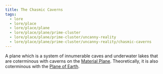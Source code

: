 ```yaml
---
title: The Chasmic Caverns
tags:
  - lore
  - lore/place
  - lore/place/plane
  - lore/place/plane/prime-cluster
  - lore/place/plane/prime-cluster/uncanny-reality
  - lore/place/plane/prime-cluster/uncanny-reality/chasmic-caverns
---
```


A plane which is a system of innumerable caves and underwater lakes that are coterminous with caverns on the [Material Plane](../material.md). Theoretically, it is also coterminous with the [Plane of Earth](../../inner/matter/earth.md).

